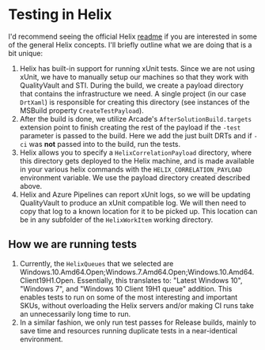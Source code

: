 # Testing in Helix

I'd recommend seeing the official Helix [readme](https://github.com/dotnet/arcade/blob/main/src/Microsoft.DotNet.Helix/Sdk/Readme.md) if you are interested in some of the general Helix concepts. I'll briefly outline what we are doing that is a bit unique:

1. Helix has built-in support for running xUnit tests. Since we are not using xUnit, we have to manually setup our machines so that they work with QualityVault and STI. During the build, we create a payload directory that contains the infrastructure we need. A single project (in our case `DrtXaml`) is responsible for creating this directory (see instances of the MSBuild property `CreateTestPayload`).
2. After the build is done, we utilize Arcade's `AfterSolutionBuild.targets` extension point to finish creating the rest of the payload if the `-test` parameter is passed to the build. Here we add the just built DRTs and if `-ci` was **not** passed into to the build, run the tests. 
3. Helix allows you to specify a `HelixCorrelationPayload` directory, where this directory gets deployed to the Helix machine, and is made available in your various helix commands with the `HELIX_CORRELATION_PAYLOAD` environment variable. We use the payload directory created described above.
4. Helix and Azure Pipelines can report xUnit logs, so we will be updating QualityVault to produce an xUnit compatible log. We will then need to copy that log to a known location for it to be picked up. This location can be in any subfolder of the `HelixWorkItem` working directory. 

## How we are running tests
1. Currently, the `HelixQueues` that we selected are Windows.10.Amd64.Open;Windows.7.Amd64.Open;Windows.10.Amd64.Client19H1.Open. Essentially, this translates to: "Latest Windows 10", "Windows 7", and "Windows 10 Client 19H1 queue" addition. This enables tests to run on some of the most interesting and important SKUs, without overloading the Helix servers and/or making CI runs take an unnecessarily long time to run.
2. In a similar fashion, we only run test passes for Release builds, mainly to save time and resources running duplicate tests in a near-identical environment.

